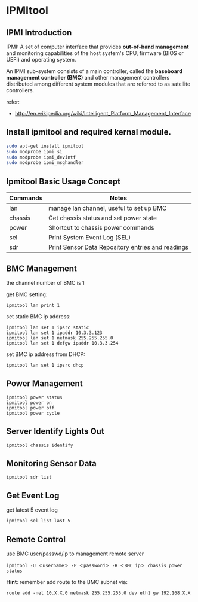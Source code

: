 IPMItool
========

IPMI Introduction
-----------------


IPMI: A set of computer interface
that provides **out-of-band management** and monitoring capabilities of 
the host system's CPU, firmware (BIOS or UEFI) and operating system.

An IPMI sub-system consists of a main controller, called the **baseboard management controller (BMC)** and other management controllers distributed among different system modules that are referred to as satellite controllers. 


refer:
- http://en.wikipedia.org/wiki/Intelligent_Platform_Management_Interface


Install ipmitool and required kernal module.
-------------------------------------------

```bash
sudo apt-get install ipmitool
sudo modprobe ipmi_si
sudo modprobe ipmi_devintf
sudo modprobe ipmi_msghandler
```

Ipmitool Basic Usage Concept
----------------------

| Commands | Notes |
| -------- | ----- |
| lan      | manage lan channel, useful to set up BMC |
| chassis  | Get chassis status and set power state |
| power    | Shortcut to chassis power commands |
| sel      | Print System Event Log (SEL) |
| sdr      | Print Sensor Data Repository entries and readings |

BMC Management
--------------

the channel number of BMC is 1

get BMC setting:
```
ipmitool lan print 1
```

set static BMC ip address:
```
ipmitool lan set 1 ipsrc static
ipmitool lan set 1 ipaddr 10.3.3.123
ipmitool lan set 1 netmask 255.255.255.0
ipmitool lan set 1 defgw ipaddr 10.3.3.254
```

set BMC ip address from DHCP:
```
ipmitool lan set 1 ipsrc dhcp 
```


Power Management
----------------

```
ipmitool power status 
ipmitool power on
ipmitool power off
ipmitool power cycle
```


Server Identify Lights Out
-------------------------

```
ipmitool chassis identify
```

Monitoring Sensor Data
----------------------
```
ipmitool sdr list
```

Get Event Log
-------------

get latest 5 event log 

```
ipmitool sel list last 5
```


Remote Control
--------------

use BMC user/passwd/ip to management remote server 

```
ipmitool -U ＜username＞ -P ＜password＞ -H ＜BMC ip＞ chassis power status
```


**Hint**: remember add route to the BMC subnet via:

```
route add -net 10.X.X.0 netmask 255.255.255.0 dev eth1 gw 192.168.X.X
```

